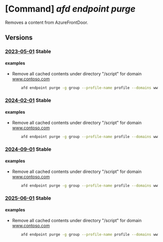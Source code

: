 # [Command] _afd endpoint purge_

Removes a content from AzureFrontDoor.

## Versions

### [2023-05-01](/Resources/mgmt-plane/L3N1YnNjcmlwdGlvbnMve30vcmVzb3VyY2Vncm91cHMve30vcHJvdmlkZXJzL21pY3Jvc29mdC5jZG4vcHJvZmlsZXMve30vYWZkZW5kcG9pbnRzL3t9L3B1cmdl/2023-05-01.xml) **Stable**

<!-- mgmt-plane /subscriptions/{}/resourcegroups/{}/providers/microsoft.cdn/profiles/{}/afdendpoints/{}/purge 2023-05-01 -->

#### examples

- Remove all cached contents under directory "/script" for domain www.contoso.com
    ```bash
        afd endpoint purge -g group --profile-name profile --domains www.contoso.com --content-paths '/scripts/*'
    ```

### [2024-02-01](/Resources/mgmt-plane/L3N1YnNjcmlwdGlvbnMve30vcmVzb3VyY2Vncm91cHMve30vcHJvdmlkZXJzL21pY3Jvc29mdC5jZG4vcHJvZmlsZXMve30vYWZkZW5kcG9pbnRzL3t9L3B1cmdl/2024-02-01.xml) **Stable**

<!-- mgmt-plane /subscriptions/{}/resourcegroups/{}/providers/microsoft.cdn/profiles/{}/afdendpoints/{}/purge 2024-02-01 -->

#### examples

- Remove all cached contents under directory "/script" for domain www.contoso.com
    ```bash
        afd endpoint purge -g group --profile-name profile --domains www.contoso.com --content-paths '/scripts/*'
    ```

### [2024-09-01](/Resources/mgmt-plane/L3N1YnNjcmlwdGlvbnMve30vcmVzb3VyY2Vncm91cHMve30vcHJvdmlkZXJzL21pY3Jvc29mdC5jZG4vcHJvZmlsZXMve30vYWZkZW5kcG9pbnRzL3t9L3B1cmdl/2024-09-01.xml) **Stable**

<!-- mgmt-plane /subscriptions/{}/resourcegroups/{}/providers/microsoft.cdn/profiles/{}/afdendpoints/{}/purge 2024-09-01 -->

#### examples

- Remove all cached contents under directory "/script" for domain www.contoso.com
    ```bash
        afd endpoint purge -g group --profile-name profile --domains www.contoso.com --content-paths '/scripts/*'
    ```

### [2025-06-01](/Resources/mgmt-plane/L3N1YnNjcmlwdGlvbnMve30vcmVzb3VyY2Vncm91cHMve30vcHJvdmlkZXJzL21pY3Jvc29mdC5jZG4vcHJvZmlsZXMve30vYWZkZW5kcG9pbnRzL3t9L3B1cmdl/2025-06-01.xml) **Stable**

<!-- mgmt-plane /subscriptions/{}/resourcegroups/{}/providers/microsoft.cdn/profiles/{}/afdendpoints/{}/purge 2025-06-01 -->

#### examples

- Remove all cached contents under directory "/script" for domain www.contoso.com
    ```bash
        afd endpoint purge -g group --profile-name profile --domains www.contoso.com --content-paths '/scripts/*'
    ```
